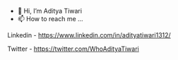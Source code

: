 - 👋 Hi, I’m Aditya Tiwari
- 📫 How to reach me ...

Linkedin -  https://www.linkedin.com/in/adityatiwari1312/ 

Twitter -   https://twitter.com/WhoAdityaTiwari


<!---
imadityatiwari/imadityatiwari is a ✨ special ✨ repository because its `README.md` (this file) appears on your GitHub profile.
You can click the Preview link to take a look at your changes.
--->
